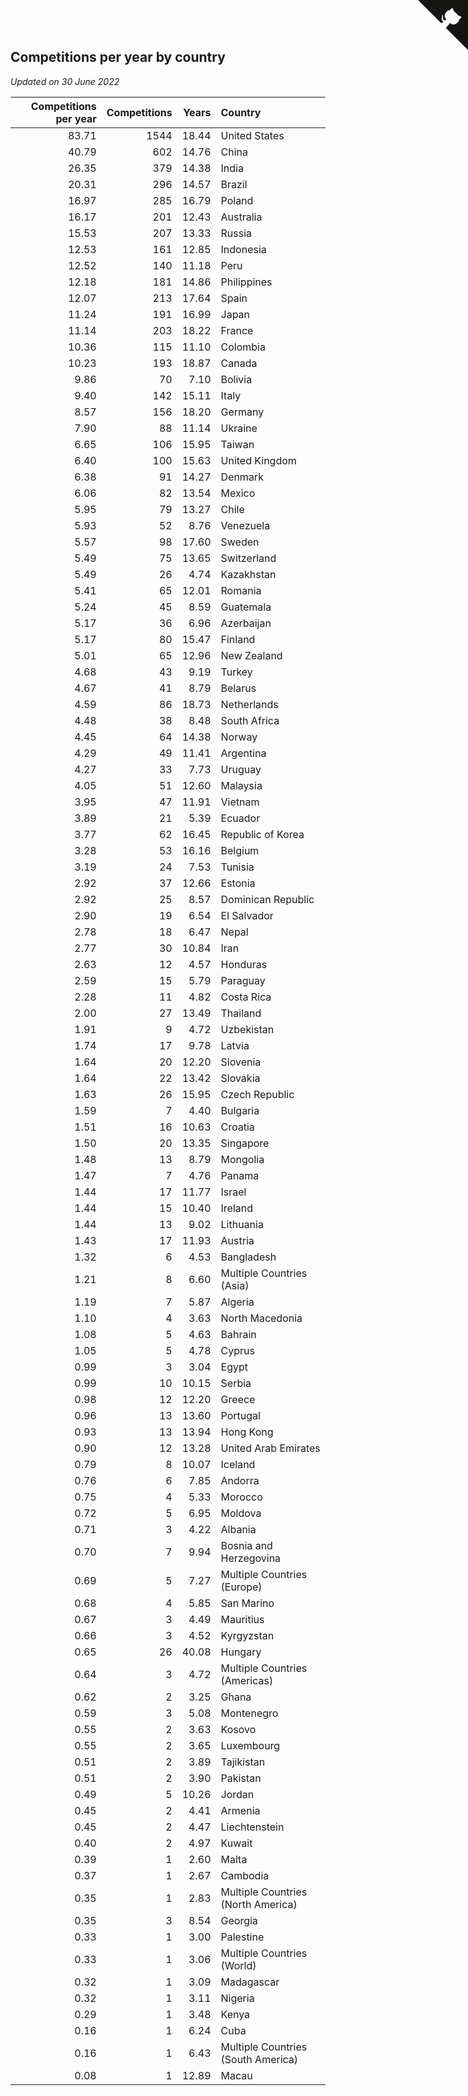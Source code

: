 ## Competitions per year by country

*Updated on 30 June 2022*

| Competitions per year | Competitions | Years | Country |
| ---: | ---: | ---: | :--- |
| 83.71 | 1544 | 18.44 | United States |
| 40.79 | 602 | 14.76 | China |
| 26.35 | 379 | 14.38 | India |
| 20.31 | 296 | 14.57 | Brazil |
| 16.97 | 285 | 16.79 | Poland |
| 16.17 | 201 | 12.43 | Australia |
| 15.53 | 207 | 13.33 | Russia |
| 12.53 | 161 | 12.85 | Indonesia |
| 12.52 | 140 | 11.18 | Peru |
| 12.18 | 181 | 14.86 | Philippines |
| 12.07 | 213 | 17.64 | Spain |
| 11.24 | 191 | 16.99 | Japan |
| 11.14 | 203 | 18.22 | France |
| 10.36 | 115 | 11.10 | Colombia |
| 10.23 | 193 | 18.87 | Canada |
| 9.86 | 70 | 7.10 | Bolivia |
| 9.40 | 142 | 15.11 | Italy |
| 8.57 | 156 | 18.20 | Germany |
| 7.90 | 88 | 11.14 | Ukraine |
| 6.65 | 106 | 15.95 | Taiwan |
| 6.40 | 100 | 15.63 | United Kingdom |
| 6.38 | 91 | 14.27 | Denmark |
| 6.06 | 82 | 13.54 | Mexico |
| 5.95 | 79 | 13.27 | Chile |
| 5.93 | 52 | 8.76 | Venezuela |
| 5.57 | 98 | 17.60 | Sweden |
| 5.49 | 75 | 13.65 | Switzerland |
| 5.49 | 26 | 4.74 | Kazakhstan |
| 5.41 | 65 | 12.01 | Romania |
| 5.24 | 45 | 8.59 | Guatemala |
| 5.17 | 36 | 6.96 | Azerbaijan |
| 5.17 | 80 | 15.47 | Finland |
| 5.01 | 65 | 12.96 | New Zealand |
| 4.68 | 43 | 9.19 | Turkey |
| 4.67 | 41 | 8.79 | Belarus |
| 4.59 | 86 | 18.73 | Netherlands |
| 4.48 | 38 | 8.48 | South Africa |
| 4.45 | 64 | 14.38 | Norway |
| 4.29 | 49 | 11.41 | Argentina |
| 4.27 | 33 | 7.73 | Uruguay |
| 4.05 | 51 | 12.60 | Malaysia |
| 3.95 | 47 | 11.91 | Vietnam |
| 3.89 | 21 | 5.39 | Ecuador |
| 3.77 | 62 | 16.45 | Republic of Korea |
| 3.28 | 53 | 16.16 | Belgium |
| 3.19 | 24 | 7.53 | Tunisia |
| 2.92 | 37 | 12.66 | Estonia |
| 2.92 | 25 | 8.57 | Dominican Republic |
| 2.90 | 19 | 6.54 | El Salvador |
| 2.78 | 18 | 6.47 | Nepal |
| 2.77 | 30 | 10.84 | Iran |
| 2.63 | 12 | 4.57 | Honduras |
| 2.59 | 15 | 5.79 | Paraguay |
| 2.28 | 11 | 4.82 | Costa Rica |
| 2.00 | 27 | 13.49 | Thailand |
| 1.91 | 9 | 4.72 | Uzbekistan |
| 1.74 | 17 | 9.78 | Latvia |
| 1.64 | 20 | 12.20 | Slovenia |
| 1.64 | 22 | 13.42 | Slovakia |
| 1.63 | 26 | 15.95 | Czech Republic |
| 1.59 | 7 | 4.40 | Bulgaria |
| 1.51 | 16 | 10.63 | Croatia |
| 1.50 | 20 | 13.35 | Singapore |
| 1.48 | 13 | 8.79 | Mongolia |
| 1.47 | 7 | 4.76 | Panama |
| 1.44 | 17 | 11.77 | Israel |
| 1.44 | 15 | 10.40 | Ireland |
| 1.44 | 13 | 9.02 | Lithuania |
| 1.43 | 17 | 11.93 | Austria |
| 1.32 | 6 | 4.53 | Bangladesh |
| 1.21 | 8 | 6.60 | Multiple Countries (Asia) |
| 1.19 | 7 | 5.87 | Algeria |
| 1.10 | 4 | 3.63 | North Macedonia |
| 1.08 | 5 | 4.63 | Bahrain |
| 1.05 | 5 | 4.78 | Cyprus |
| 0.99 | 3 | 3.04 | Egypt |
| 0.99 | 10 | 10.15 | Serbia |
| 0.98 | 12 | 12.20 | Greece |
| 0.96 | 13 | 13.60 | Portugal |
| 0.93 | 13 | 13.94 | Hong Kong |
| 0.90 | 12 | 13.28 | United Arab Emirates |
| 0.79 | 8 | 10.07 | Iceland |
| 0.76 | 6 | 7.85 | Andorra |
| 0.75 | 4 | 5.33 | Morocco |
| 0.72 | 5 | 6.95 | Moldova |
| 0.71 | 3 | 4.22 | Albania |
| 0.70 | 7 | 9.94 | Bosnia and Herzegovina |
| 0.69 | 5 | 7.27 | Multiple Countries (Europe) |
| 0.68 | 4 | 5.85 | San Marino |
| 0.67 | 3 | 4.49 | Mauritius |
| 0.66 | 3 | 4.52 | Kyrgyzstan |
| 0.65 | 26 | 40.08 | Hungary |
| 0.64 | 3 | 4.72 | Multiple Countries (Americas) |
| 0.62 | 2 | 3.25 | Ghana |
| 0.59 | 3 | 5.08 | Montenegro |
| 0.55 | 2 | 3.63 | Kosovo |
| 0.55 | 2 | 3.65 | Luxembourg |
| 0.51 | 2 | 3.89 | Tajikistan |
| 0.51 | 2 | 3.90 | Pakistan |
| 0.49 | 5 | 10.26 | Jordan |
| 0.45 | 2 | 4.41 | Armenia |
| 0.45 | 2 | 4.47 | Liechtenstein |
| 0.40 | 2 | 4.97 | Kuwait |
| 0.39 | 1 | 2.60 | Malta |
| 0.37 | 1 | 2.67 | Cambodia |
| 0.35 | 1 | 2.83 | Multiple Countries (North America) |
| 0.35 | 3 | 8.54 | Georgia |
| 0.33 | 1 | 3.00 | Palestine |
| 0.33 | 1 | 3.06 | Multiple Countries (World) |
| 0.32 | 1 | 3.09 | Madagascar |
| 0.32 | 1 | 3.11 | Nigeria |
| 0.29 | 1 | 3.48 | Kenya |
| 0.16 | 1 | 6.24 | Cuba |
| 0.16 | 1 | 6.43 | Multiple Countries (South America) |
| 0.08 | 1 | 12.89 | Macau |


<a href="https://github.com/jonatanklosko/wca_statistics" class="github-corner" aria-label="View source on Github"><svg width="80" height="80" viewBox="0 0 250 250" style="fill:#151513; color:#fff; position: absolute; top: 0; border: 0; right: 0;" aria-hidden="true"><path d="M0,0 L115,115 L130,115 L142,142 L250,250 L250,0 Z"></path><path d="M128.3,109.0 C113.8,99.7 119.0,89.6 119.0,89.6 C122.0,82.7 120.5,78.6 120.5,78.6 C119.2,72.0 123.4,76.3 123.4,76.3 C127.3,80.9 125.5,87.3 125.5,87.3 C122.9,97.6 130.6,101.9 134.4,103.2" fill="currentColor" style="transform-origin: 130px 106px;" class="octo-arm"></path><path d="M115.0,115.0 C114.9,115.1 118.7,116.5 119.8,115.4 L133.7,101.6 C136.9,99.2 139.9,98.4 142.2,98.6 C133.8,88.0 127.5,74.4 143.8,58.0 C148.5,53.4 154.0,51.2 159.7,51.0 C160.3,49.4 163.2,43.6 171.4,40.1 C171.4,40.1 176.1,42.5 178.8,56.2 C183.1,58.6 187.2,61.8 190.9,65.4 C194.5,69.0 197.7,73.2 200.1,77.6 C213.8,80.2 216.3,84.9 216.3,84.9 C212.7,93.1 206.9,96.0 205.4,96.6 C205.1,102.4 203.0,107.8 198.3,112.5 C181.9,128.9 168.3,122.5 157.7,114.1 C157.9,116.9 156.7,120.9 152.7,124.9 L141.0,136.5 C139.8,137.7 141.6,141.9 141.8,141.8 Z" fill="currentColor" class="octo-body"></path></svg></a><style>.github-corner:hover .octo-arm{animation:octocat-wave 560ms ease-in-out}@keyframes octocat-wave{0%,100%{transform:rotate(0)}20%,60%{transform:rotate(-25deg)}40%,80%{transform:rotate(10deg)}}@media (max-width:500px){.github-corner:hover .octo-arm{animation:none}.github-corner .octo-arm{animation:octocat-wave 560ms ease-in-out}}</style>
